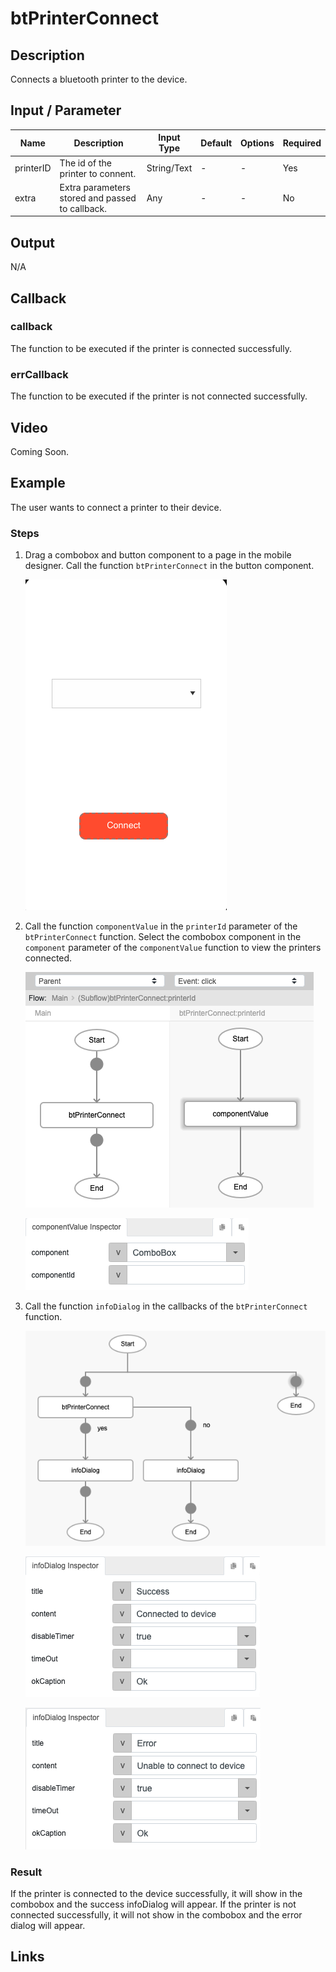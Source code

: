 # btPrinterConnect

## Description

Connects a bluetooth printer to the device.

## Input / Parameter

| Name | Description | Input Type | Default | Options | Required |
| ------ | ------ | ------ | ------ | ------ | ------ |
| printerID | The id of the printer to connent. | String/Text | - | - | Yes |
| extra | Extra parameters stored and passed to callback. | Any | - | - | No |

## Output

N/A

## Callback

### callback

The function to be executed if the printer is connected successfully.

### errCallback

The function to be executed if the printer is not connected successfully.

## Video

Coming Soon.

<!-- Format: [![Video]({image-path}?raw=true)]({url-link}) -->

## Example

The user wants to connect a printer to their device.

<!-- Share a scenario, like a user requirements. -->

### Steps

1. Drag a combobox and button component to a page in the mobile designer. Call the function `btPrinterConnect` in the button component. 

    ![](../btPrinterConnect/btPrinterConnect-step-1.png?raw=true)

2. Call the function `componentValue` in the `printerId` parameter of the `btPrinterConnect` function. Select the combobox component in the `component` parameter of the `componentValue` function to view the printers connected.

    ![](../btPrinterConnect/btPrinterConnect-step-2.png?raw=true)

    ![](../btPrinterConnect/btPrinterConnect-step-3.png?raw=true)

3. Call the function `infoDialog` in the callbacks of the `btPrinterConnect` function.

    ![](../btPrinterConnect/btPrinterConnect-step-4.png?raw=true)

    ![](../btPrinterConnect/btPrinterConnect-step-5.png?raw=true)

    ![](../btPrinterConnect/btPrinterConnect-step-6.png?raw=true)

<!-- Show the steps and share some screenshots.

1. .....

Format: ![]({image-path}?raw=true) -->

### Result

If the printer is connected to the device successfully, it will show in the combobox and the success infoDialog will appear. If the printer is not connected successfully, it will not show in the combobox and the error dialog will appear.

<!-- Explain the output.

Format: ![]({image-path}?raw=true) -->

## Links